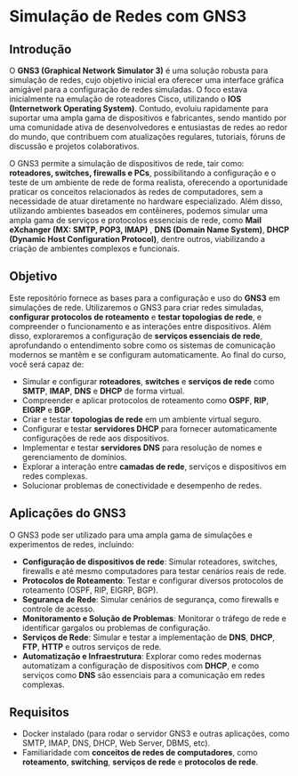 # Simulação de Redes com GNS3

## Introdução

O **GNS3 (Graphical Network Simulator 3)** é uma solução robusta para simulação de redes, cujo objetivo inicial era oferecer uma interface gráfica amigável para a configuração de redes simuladas. O foco estava inicialmente na emulação de roteadores Cisco, utilizando o **IOS (Internetwork Operating System)**. Contudo, evoluiu rapidamente para suportar uma ampla gama de dispositivos e fabricantes, sendo mantido por uma comunidade ativa de desenvolvedores e entusiastas de redes ao redor do mundo, que contribuem com atualizações regulares, tutoriais, fóruns de discussão e projetos colaborativos.

O GNS3 permite a simulação de dispositivos de rede, tair como: **roteadores, switches, firewalls e PCs**, possibilitando a configuração e o teste de um ambiente de rede de forma realista, oferecendo a oportunidade praticar os conceitos relacionados às redes de computadores, sem a necessidade de atuar diretamente no hardware especializado. Além disso, utilizando ambientes baseados em contêineres, podemos simular uma ampla gama de serviços e protocolos essenciais de rede, como **Mail eXchanger (MX: SMTP, POP3, IMAP)** , **DNS (Domain Name System)**, **DHCP (Dynamic Host Configuration Protocol)**, dentre outros, viabilizando a criação de ambientes complexos e funcionais.

## Objetivo

Este repositório fornece as bases para a configuração e uso do **GNS3** em simulações de rede. Utilizaremos o GNS3 para criar redes simuladas, **configurar protocolos de roteamento** e **testar topologias de rede**, e compreender o funcionamento e as interações entre dispositivos. Além disso, exploraremos a configuração de **serviços essenciais de rede**, aprofundando o entendimento sobre como os sistemas de comunicação modernos se mantêm e se configuram automaticamente. Ao final do curso, você será capaz de:

- Simular e configurar **roteadores**, **switches** e **serviços de rede** como **SMTP**, **IMAP**, **DNS** e **DHCP** de forma virtual.
- Compreender e aplicar protocolos de roteamento como **OSPF**, **RIP**, **EIGRP** e **BGP**.
- Criar e testar **topologias de rede** em um ambiente virtual seguro.
- Configurar e testar **servidores DHCP** para fornecer automaticamente configurações de rede aos dispositivos.
- Implementar e testar **servidores DNS** para resolução de nomes e gerenciamento de domínios.
- Explorar a interação entre **camadas de rede**, serviços e dispositivos em redes complexas.
- Solucionar problemas de conectividade e desempenho de redes.

## Aplicações do GNS3

O GNS3 pode ser utilizado para uma ampla gama de simulações e experimentos de redes, incluindo:

- **Configuração de dispositivos de rede**: Simular roteadores, switches, firewalls e até mesmo computadores para testar cenários reais de rede.
- **Protocolos de Roteamento**: Testar e configurar diversos protocolos de roteamento (OSPF, RIP, EIGRP, BGP).
- **Segurança de Rede**: Simular cenários de segurança, como firewalls e controle de acesso.
- **Monitoramento e Solução de Problemas**: Monitorar o tráfego de rede e identificar gargalos ou problemas de configuração.
- **Serviços de Rede**: Simular e testar a implementação de **DNS**, **DHCP**, **FTP**, **HTTP** e outros serviços de rede.
- **Automatização e Infraestrutura**: Explorar como redes modernas automatizam a configuração de dispositivos com **DHCP**, e como serviços como **DNS** são essenciais para a comunicação em redes complexas.

## Requisitos

- Docker instalado (para rodar o servidor GNS3 e outras aplicações, como SMTP, IMAP, DNS, DHCP, Web Server, DBMS, etc).
- Familiaridade com **conceitos de redes de computadores**, como **roteamento**, **switching**, **serviços de rede** e **protocolos de rede**.
